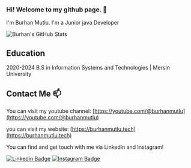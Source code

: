 ### Hi! Welcome to my github page. 👋

I'm Burhan Mutlu. I'm a Junior java Developer

![Burhan's GitHub Stats](https://github-readme-stats.vercel.app/api?username=burhanmutlu&show_icons=true)

## Education

2020-2024 B.S in Information Systems and Technologies | Mersin University


## Contact Me 📫

You can visit my youtube channel: [https://youtube.com/@burhanmutlu](https://youtube.com/@burhanmutlu)

you can visit my website: [https://burhanmutlu.tech](https://burhanmutlu.tech)

You can find and get touch with me via Linkedin and Instagram!

[![Linkedin Badge](https://img.shields.io/badge/burhanmutlu-follow%20on%20linkedin-blue?style=for-the-badge&logo=linkedin)](https://www.linkedin.com/in/burhanmutlu/)
[![Instagram Badge](https://img.shields.io/badge/kodailesi-follow%20on%20instagram-blue?style=for-the-badge&logo=instagram)](https://instagram.com/kodailesi/)
